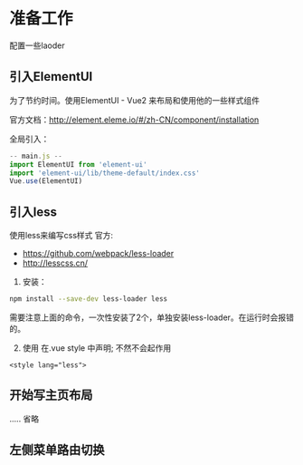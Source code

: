# 准备工作
配置一些laoder

## 引入ElementUI

为了节约时间。使用ElementUI - Vue2 来布局和使用他的一些样式组件

官方文档：http://element.eleme.io/#/zh-CN/component/installation

全局引入：
```javascript
-- main.js --
import ElementUI from 'element-ui'
import 'element-ui/lib/theme-default/index.css'
Vue.use(ElementUI)
``` 
## 引入less
使用less来编写css样式
官方:
* https://github.com/webpack/less-loader
* http://lesscss.cn/


1. 安装：
```bash
npm install --save-dev less-loader less
```
需要注意上面的命令，一次性安装了2个，单独安装less-loader。在运行时会报错的。

2. 使用
在.vue style 中声明; 不然不会起作用
```javasrcipt
<style lang="less">
```

## 开始写主页布局
..... 省略

## 左侧菜单路由切换

